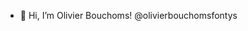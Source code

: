 - 👋 Hi, I’m Olivier Bouchoms! @olivierbouchomsfontys

<!---
olivierbouchomsfontys/olivierbouchomsfontys is a ✨ special ✨ repository because its `README.md` (this file) appears on your GitHub profile.
You can click the Preview link to take a look at your changes.
--->
